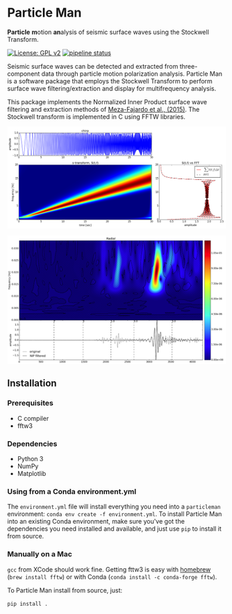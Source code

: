 # Particle Man

**Particle** **m**otion **an**alysis of seismic surface waves using the Stockwell Transform.


[![License: GPL v2](https://img.shields.io/badge/License-GPL%20v2-blue.svg)](https://www.gnu.org/licenses/old-licenses/gpl-2.0.en.html)
[![pipeline status](https://git.lanl.gov/ees-geophysics/particleman/badges/master/pipeline.svg)](https://git.lanl.gov/ees-geophysics/particleman/commits/master)

Seismic surface waves can be detected and extracted from three-component
data through particle motion polarization analysis.  Particle Man is a
software package that employs the Stockwell Transform to perform surface wave
filtering/extraction and display for multifrequency analysis.


This package implements the Normalized Inner Product surface wave filtering and extraction methods of
[Meza-Fajardo et al., (2015)](https://pubs.geoscienceworld.org/ssa/bssa/article/105/1/210/323461/identification-and-extraction-of-surface-waves).
The Stockwell transform is implemented in C using FFTW libraries.

![chirp](docs/src/data/chirp.png "Comparison to FFT for a chirp signal")

![filtered retrograde radial](docs/src/data/stransforms_scalar.png "Extracted Retrograde Rayleigh Waves")


## Installation

### Prerequisites

* C compiler
* fftw3

### Dependencies

* Python 3
* NumPy
* Matplotlib

### Using from a Conda environment.yml

The `environment.yml` file will install everything you need into a `particleman`
environment: `conda env create -f environment.yml`.  To install Particle Man into
an existing Conda environment, make sure you've got the dependencies you need installed
and available, and just use `pip` to install it from source.

### Manually on a Mac

`gcc` from XCode should work fine.  Getting fttw3 is easy with [homebrew](http://brew.sh/) (`brew install fftw`)
or with Conda (`conda install -c conda-forge fftw`).

To Particle Man install from source, just:

```bash
pip install .
```
